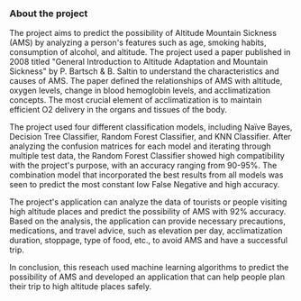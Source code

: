 ### About the project

The project aims to predict the possibility of Altitude Mountain Sickness (AMS) by analyzing a person's features such as age, smoking habits, consumption of alcohol, and altitude. The project used a paper published in 2008 titled "General Introduction to Altitude Adaptation and Mountain Sickness" by P. Bartsch & B. Saltin to understand the characteristics and causes of AMS. The paper defined the relationships of AMS with altitude, oxygen levels, change in blood hemoglobin levels, and acclimatization concepts. The most crucial element of acclimatization is to maintain efficient O2 delivery in the organs and tissues of the body.

The project used four different classification models, including Naïve Bayes, Decision Tree Classifier, Random Forest Classifier, and KNN Classifier. After analyzing the confusion matrices for each model and iterating through multiple test data, the Random Forest Classifier showed high compatibility with the project's purpose, with an accuracy ranging from 90-95%. The combination model that incorporated the best results from all models was seen to predict the most constant low False Negative and high accuracy.

The project's application can analyze the data of tourists or people visiting high altitude places and predict the possibility of AMS with 92% accuracy. Based on the analysis, the application can provide necessary precautions, medications, and travel advice, such as elevation per day, acclimatization duration, stoppage, type of food, etc., to avoid AMS and have a successful trip.

In conclusion, this reseach used machine learning algorithms to predict the possibility of AMS and developed an application that can help people plan their trip to high altitude places safely.